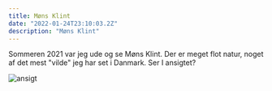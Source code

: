 ```yaml
---
title: Møns Klint
date: "2022-01-24T23:10:03.2Z"
description: "Møns Klint"
---
```


Sommeren 2021 var jeg ude og se Møns Klint. Der er meget flot natur, noget af det mest "vilde" jeg har set i
Danmark. Ser I ansigtet?

![ansigt](./IMG_1721.jpeg)